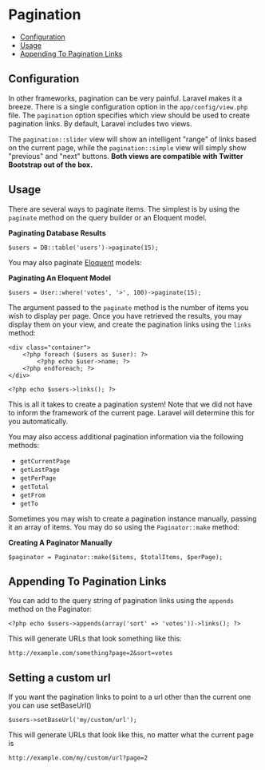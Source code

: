 # Pagination

- [Configuration](#configuration)
- [Usage](#usage)
- [Appending To Pagination Links](#appending-to-pagination-links)

<a name="configuration"></a>
## Configuration

In other frameworks, pagination can be very painful. Laravel makes it a breeze. There is a single configuration option in the `app/config/view.php` file. The `pagination` option specifies which view should be used to create pagination links. By default, Laravel includes two views.

The `pagination::slider` view will show an intelligent "range" of links based on the current page, while the `pagination::simple` view will simply show "previous" and "next" buttons. **Both views are compatible with Twitter Bootstrap out of the box.**

<a name="usage"></a>
## Usage

There are several ways to paginate items. The simplest is by using the `paginate` method on the query builder or an Eloquent model.

**Paginating Database Results**

	$users = DB::table('users')->paginate(15);

You may also paginate [Eloquent](/docs/eloquent) models:

**Paginating An Eloquent Model**

	$users = User::where('votes', '>', 100)->paginate(15);

The argument passed to the `paginate` method is the number of items you wish to display per page. Once you have retrieved the results, you may display them on your view, and create the pagination links using the `links` method:

	<div class="container">
		<?php foreach ($users as $user): ?>
			<?php echo $user->name; ?>
		<?php endforeach; ?>
	</div>

	<?php echo $users->links(); ?>

This is all it takes to create a pagination system! Note that we did not have to inform the framework of the current page. Laravel will determine this for you automatically.

You may also access additional pagination information via the following methods:

- `getCurrentPage`
- `getLastPage`
- `getPerPage`
- `getTotal`
- `getFrom`
- `getTo`

Sometimes you may wish to create a pagination instance manually, passing it an array of items. You may do so using the `Paginator::make` method:

**Creating A Paginator Manually**

	$paginator = Paginator::make($items, $totalItems, $perPage);

<a name="appending-to-pagination-links"></a>
## Appending To Pagination Links

You can add to the query string of pagination links using the `appends` method on the Paginator:

	<?php echo $users->appends(array('sort' => 'votes'))->links(); ?>

This will generate URLs that look something like this:

	http://example.com/something?page=2&sort=votes
	
<a name="custom-url"></a>
## Setting a custom url

If you want the pagination links to point to a url other than the current one you can use setBaseUrl()

	$users->setBaseUrl('my/custom/url');

This will generate URLs that look like this, no matter what the current page is

	http://example.com/my/custom/url?page=2
